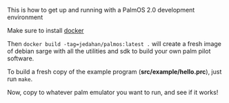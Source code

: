 This is how to get up and running with a PalmOS 2.0 development environment


Make sure to install [docker](http://docker.io)

Then `docker build -tag=jedahan/palmos:latest .` will create a fresh image of debian sarge with all the utilities and sdk to build your own palm pilot software.

To build a fresh copy of the example program (**src/example/hello.prc**), just run `make`.


Now, copy to whatever palm emulator you want to run, and see if it works!
